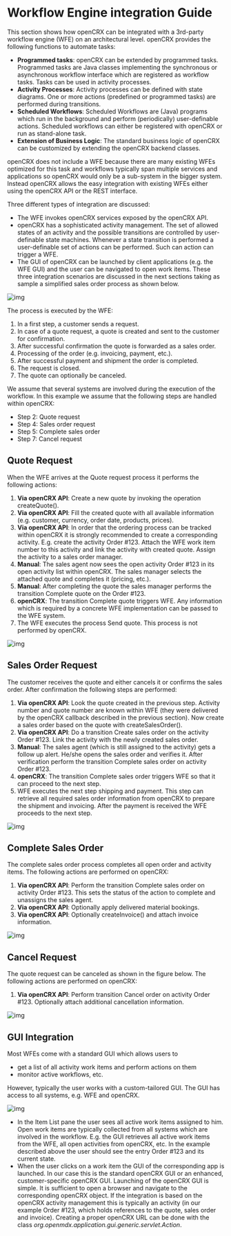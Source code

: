 # Workflow Engine integration Guide #

This section shows how openCRX can be integrated with a 3rd-party workflow engine (WFE) 
on an architectural level. openCRX provides the following functions to automate
tasks:

* __Programmed tasks__: openCRX can be extended by programmed tasks. Programmed
  tasks are Java classes implementing the synchronous or asynchronous workflow interface
  which are registered as workflow tasks. Tasks can be used in activity processes.
* __Activity Processes__: Activity processes can be defined with state diagrams. 
  One or more actions (predefined or programmed tasks) are performed during transitions.
* __Scheduled Workflows__: Scheduled Workflows are (Java) programs which run in the
  background and perform (periodically) user-definable actions. Scheduled workflows 
  can either be registered with openCRX or run as stand-alone task.
* __Extension of Business Logic__: The standard business logic of openCRX can
  be customized by extending the openCRX backend classes. 

openCRX does not include a WFE because there are many existing WFEs optimized for
this task and workflows typically span multiple services and applications so openCRX
would only be a sub-system in the bigger system. Instead openCRX allows the easy 
integration with existing WFEs either using the openCRX API or the REST interface. 

Three different types of integration are discussed:

* The WFE invokes openCRX services exposed by the openCRX API.
* openCRX has a sophisticated activity management. The set of allowed
  states of an activity and the possible transitions are controlled by user-definable
  state machines. Whenever a state transition is performed a
  user-definable set of actions can be performed. Such can action can trigger a WFE.
* The GUI of openCRX can be launched by client applications (e.g. the WFE
  GUI) and the user can be navigated to open work items.
  These three integration scenarios are discussed in the next sections taking as
  sample a simplified sales order process as shown below.

![img](31/Sdk/files/WFE/pic010.png)

The process is executed by the WFE:

1. In a first step, a customer sends a request.
1. In case of a quote request, a quote is created and sent to the customer for confirmation.
1. After successful confirmation the quote is forwarded as a sales order.
1. Processing of the order (e.g. invoicing, payment, etc.).
1. After successful payment and shipment the order is completed.
1. The request is closed.
1. The quote can optionally be canceled.

We assume that several systems are involved during the execution of the workflow. In this example 
we assume that the following steps are handled within openCRX:

* Step 2: Quote request
* Step 4: Sales order request
* Step 5: Complete sales order
* Step 7: Cancel request

## Quote Request ##
When the WFE arrives at the Quote request process it performs the following actions:

1. __Via openCRX API__: Create a new quote by invoking the operation createQuote().
1. __Via openCRX API__: Fill the created quote with all available information (e.g. customer, 
   currency, order date, products, prices).
1. __Via openCRX API__: In order that the ordering process can be tracked within openCRX it 
   is strongly recommended to create a corresponding
   activity. E.g. create the activity Order #123. Attach the WFE work item
   number to this activity and link the activity with created quote. Assign
   the activity to a sales order manager.
1. __Manual__: The sales agent now sees the open activity Order #123 in its
   open activity list within openCRX. The sales manager selects the
   attached quote and completes it (pricing, etc.).
1. __Manual__: After completing the quote the sales manager performs the
   transition Complete quote on the Order #123.
1. __openCRX__: The transition Complete quote triggers WFE. Any information
   which is required by a concrete WFE implementation can be passed to
   the WFE system.
1. The WFE executes the process Send quote. This process is not performed
   by openCRX.

![img](31/Sdk/files/WFE/pic020.png)

## Sales Order Request ##
The customer receives the quote and either cancels it or confirms the sales
order. After confirmation the following steps are performed:

1. __Via openCRX API__: Look the quote created in the previous step. Activity
   number and quote number are known within WFE (they were delivered
   by the openCRX callback described in the previous section). Now create a
   sales order based on the quote with createSalesOrder().
1. __Via openCRX API__: Do a transition Create sales order on the activity
   Order #123. Link the activity with the newly created sales order.
1. __Manual__: The sales agent (which is still assigned to the activity) gets a
   follow up alert. He/she opens the sales order and verifies it. After
   verification perform the transition Complete sales order on activity Order #123.
1. __openCRX__: The transition Complete sales order triggers WFE so that it
   can proceed to the next step.
1. WFE executes the next step shipping and payment. This step can retrieve
   all required sales order information from openCRX to prepare the
   shipment and invoicing. After the payment is received the WFE proceeds
   to the next step.

![img](31/Sdk/files/WFE/pic030.png)

## Complete Sales Order ##
The complete sales order process completes all open order and
activity items. The following actions are performed on openCRX:

1. __Via openCRX API__: Perform the transition Complete sales order on
   activity Order #123. This sets the status of the action to complete and 
   unassigns the sales agent.
1. __Via openCRX API__: Optionally apply delivered material bookings.
1. __Via openCRX API__: Optionally createInvoice() and attach invoice information.

![img](31/Sdk/files/WFE/pic040.png)

## Cancel Request ##
The quote request can be canceled as shown in the figure below. The following actions
are performed on openCRX:

1. __Via openCRX API__: Perform transition Cancel order on activity Order
   #123. Optionally attach additional cancellation information.

![img](31/Sdk/files/WFE/pic050.png)

## GUI Integration ##
Most WFEs come with a standard GUI which allows users to

* get a list of all activity work items and perform actions on them
* monitor active workflows, etc.

However, typically the user works with a custom-tailored GUI. The GUI has
access to all systems, e.g. WFE and openCRX.

![img](31/Sdk/files/WFE/pic060.png)

* In the Item List pane the user sees all active work items assigned to him.
  Open work items are typically collected from all systems which are involved
  in the workflow. E.g. the GUI retrieves all active work items from the WFE,
  all open activities from openCRX, etc. In the example described above the
  user should see the entry Order #123 and its current state.
* When the user clicks on a work item the GUI of the corresponding app is
  launched. In our case this is the standard openCRX GUI or an enhanced,
  customer-specific openCRX GUI. Launching of the openCRX GUI is simple. It
  is sufficient to open a browser and navigate to the corresponding openCRX
  object. If the integration is based on the openCRX activity management this
  is typically an activity (in our example Order #123, which holds references
  to the quote, sales order and invoice). Creating a proper openCRX URL can
  be done with the class _org.openmdx.application.gui.generic.servlet.Action_.
